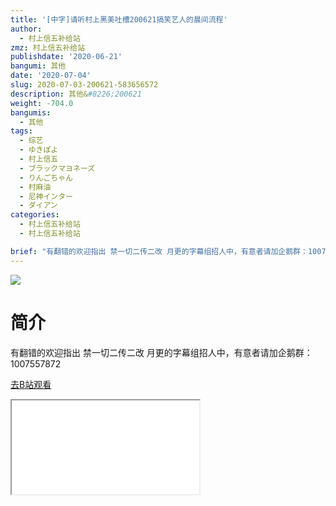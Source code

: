 ```yaml
---
title: '[中字]请听村上黑美吐槽200621搞笑艺人的晨间流程'
author:
  - 村上信五补给站
zmz: 村上信五补给站
publishdate: '2020-06-21'
bangumi: 其他
date: '2020-07-04'
slug: 2020-07-03-200621-583656572
description: 其他&#8226;200621
weight: -704.0
bangumis:
  - 其他
tags:
  - 综艺
  - ゆきぽよ
  - 村上信五
  - ブラックマヨネーズ
  - りんごちゃん
  - 村麻油
  - 尼神インター
  - ダイアン
categories:
  - 村上信五补给站
  - 村上信五补给站

brief: "有翻错的欢迎指出 禁一切二传二改 月更的字幕组招人中，有意者请加企鹅群：1007557872"
---
```

![](https://raw.githubusercontent.com/tcgriffith/owaraisite/master/static/tmpimg/a0a64f6a0eb0a6f9ea3d907299d937eed93e3111.jpg.480.jpg)
# 简介  
有翻错的欢迎指出
禁一切二传二改
月更的字幕组招人中，有意者请加企鹅群：1007557872  

[去B站观看](https://www.bilibili.com/video/av583656572/)
<div class ="resp-container"><iframe class="testiframe" src="//player.bilibili.com/player.html?aid=583656572"", scrolling="no", allowfullscreen="true" > </iframe></div> 
